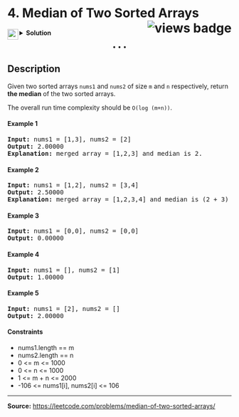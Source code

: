 <h1>
4. Median of Two Sorted Arrays
<img src="https://tinyurl.com/uc26jkuj" align="right" alt="views badge">
</h1>

<details>
<summary>
    <img src="https://git.io/JDE5D" height="24" align="left" alt="swift">
    <b>Solution</b>
</summary>

<br/>

```swift
class Solution {
    func findMedianSortedArrays(_ nums1: [Int], _ nums2: [Int]) -> Double {
        
        let n1count = nums1.count
        let n2count = nums2.count
        
        var array = Array(repeating: 0, count: n1count + n2count)
        
        var i = n1count - 1, t = n2count - 1, c = n1count + n2count - 1
        
        while c >= 0 {
            if t < 0 || i >= 0 && nums1[i] > nums2[t] {
                array[c] = nums1[i]
                i = i - 1
            } else {
                array[c] = nums2[t]
                t = t - 1
            }
            c = c - 1
        }
        let x = array.count / 2
        return array.count % 2 == 0 ? Double(array[x-1] + array[x]) / 2 : Double(array[x])
    }
}
```

<p>
<a href="https://gist.github.com/asahiocean/5a9be64420276fa743455659ce530510">
<img src="https://git.io/JDNlC" alt="GitHub Gist" height="18" align="center">
</a>
<a href="https://leetcode.com/problems/median-of-two-sorted-arrays/discuss/1134918">
<img src="https://git.io/JDSVA" alt="LeetCode Discuss" height="28" align="right">
</a>
</p>
    
</details>

<p align="center">• • •</p>

## Description

Given two sorted arrays `nums1` and `nums2` of size `m` and `n` respectively, return **the median** of the two sorted arrays.

The overall run time complexity should be `O(log (m+n))`.

#### Example 1

<pre>
<b>Input:</b> nums1 = [1,3], nums2 = [2]
<b>Output:</b> 2.00000
<b>Explanation:</b> merged array = [1,2,3] and median is 2.
</pre>

#### Example 2

<pre>
<b>Input:</b> nums1 = [1,2], nums2 = [3,4]
<b>Output:</b> 2.50000
<b>Explanation:</b> merged array = [1,2,3,4] and median is (2 + 3) / 2 = 2.5.
</pre>

#### Example 3

<pre>
<b>Input:</b> nums1 = [0,0], nums2 = [0,0]
<b>Output:</b> 0.00000
</pre>

#### Example 4

<pre>
<b>Input:</b> nums1 = [], nums2 = [1]
<b>Output:</b> 1.00000
</pre>

#### Example 5

<pre>
<b>Input:</b> nums1 = [2], nums2 = []
<b>Output:</b> 2.00000
</pre>

#### Constraints

* nums1.length == m
* nums2.length == n
* 0 <= m <= 1000
* 0 <= n <= 1000
* 1 <= m + n <= 2000
* -106 <= nums1[i], nums2[i] <= 106

---

**Source:** https://leetcode.com/problems/median-of-two-sorted-arrays/
